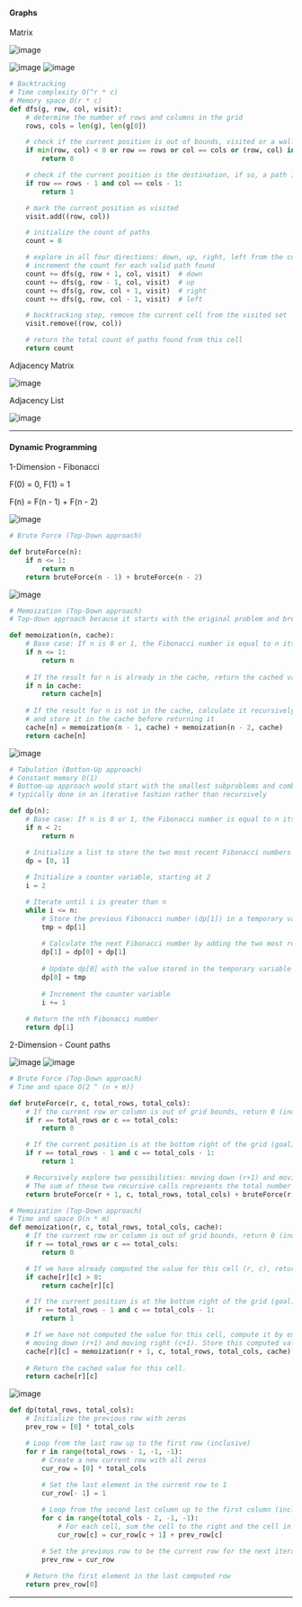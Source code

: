 #### Graphs ####

Matrix

![image](https://github.com/loonloon/Notes/assets/5309726/41d2c520-9df9-4c97-8b5f-982751d9d494)

![image](https://github.com/loonloon/Notes/assets/5309726/00aa1992-eb4a-45d8-b0e7-78a13f785d3c)
![image](https://github.com/loonloon/Notes/assets/5309726/f59b6604-5702-4726-95e6-15a37c8ca1b9)

```python
# Backtracking
# Time complexity O(^r * c)
# Memory space O(r * c)
def dfs(g, row, col, visit):
    # determine the number of rows and columns in the grid
    rows, cols = len(g), len(g[0])

    # check if the current position is out of bounds, visited or a wall(1)
    if min(row, col) < 0 or row == rows or col == cols or (row, col) in visit or g[row][col] == 1:
        return 0

    # check if the current position is the destination, if so, a path is found
    if row == rows - 1 and col == cols - 1:
        return 1

    # mark the current position as visited
    visit.add((row, col))

    # initialize the count of paths
    count = 0

    # explore in all four directions: down, up, right, left from the current cell
    # increment the count for each valid path found
    count += dfs(g, row + 1, col, visit)  # down
    count += dfs(g, row - 1, col, visit)  # up
    count += dfs(g, row, col + 1, visit)  # right
    count += dfs(g, row, col - 1, visit)  # left

    # backtracking step, remove the current cell from the visited set
    visit.remove((row, col))

    # return the total count of paths found from this cell
    return count
```

Adjacency Matrix

![image](https://github.com/loonloon/Notes/assets/5309726/06f454ce-57b4-4a40-9e70-be7037920e6a)

Adjacency List

![image](https://github.com/loonloon/Notes/assets/5309726/1a04727d-eff5-452b-b93c-3f4158c3e530)

---

#### Dynamic Programming ####
1-Dimension - Fibonacci

F(0) = 0, F(1) = 1

F(n) = F(n - 1) + F(n - 2)

![image](https://user-images.githubusercontent.com/5309726/236654684-dc229eb9-59ea-47ac-a6bf-15316d57674b.png)

```python
# Brute Force (Top-Down approach)

def bruteForce(n):
    if n <= 1:
        return n
    return bruteForce(n - 1) + bruteForce(n - 2)
```

![image](https://user-images.githubusercontent.com/5309726/236654827-3176a9d0-3cb0-4cbd-b81d-dce0972d7d5a.png)

```python
# Memoization (Top-Down approach)
# Top-down approach because it starts with the original problem and breaks it down into subproblems

def memoization(n, cache):
    # Base case: If n is 0 or 1, the Fibonacci number is equal to n itself
    if n <= 1:
        return n
    
    # If the result for n is already in the cache, return the cached value
    if n in cache:
        return cache[n]
     
    # If the result for n is not in the cache, calculate it recursively
    # and store it in the cache before returning it
    cache[n] = memoization(n - 1, cache) + memoization(n - 2, cache)
    return cache[n]

```

![image](https://user-images.githubusercontent.com/5309726/236655251-6c04b1df-7fea-42b9-9265-76a9efb99c88.png)

```python
# Tabulation (Botton-Up approach)
# Constant memory O(1)
# Bottom-up approach would start with the smallest subproblems and combine them to solve the larger ones, 
# typically done in an iterative fashion rather than recursively

def dp(n):
    # Base case: If n is 0 or 1, the Fibonacci number is equal to n itself
    if n < 2:
        return n

    # Initialize a list to store the two most recent Fibonacci numbers
    dp = [0, 1]
    
    # Initialize a counter variable, starting at 2
    i = 2

    # Iterate until i is greater than n
    while i <= n:
        # Store the previous Fibonacci number (dp[1]) in a temporary variable
        tmp = dp[1]
        
        # Calculate the next Fibonacci number by adding the two most recent numbers
        dp[1] = dp[0] + dp[1]
        
        # Update dp[0] with the value stored in the temporary variable
        dp[0] = tmp
        
        # Increment the counter variable
        i += 1
    
    # Return the nth Fibonacci number
    return dp[1]
```

2-Dimension - Count paths

![image](https://github.com/loonloon/Notes/assets/5309726/e3d77b90-9cdf-4220-8527-b8f0f13d6359)
![image](https://github.com/loonloon/Notes/assets/5309726/c78ed465-603a-44a7-8c3c-a958eae200c6)

```python
# Brute Force (Top-Down approach)
# Time and space O(2 ^ (n + m))

def bruteForce(r, c, total_rows, total_cols):
    # If the current row or column is out of grid bounds, return 0 (indicating no valid paths)
    if r == total_rows or c == total_cols:
        return 0

    # If the current position is at the bottom right of the grid (goal), return 1 (indicating a valid path)
    if r == total_rows - 1 and c == total_cols - 1:
        return 1

    # Recursively explore two possibilities: moving down (r+1) and moving right (c+1)
    # The sum of these two recursive calls represents the total number of valid paths from the current position
    return bruteForce(r + 1, c, total_rows, total_cols) + bruteForce(r, c + 1, total_rows, total_cols)
```

```python
# Memoization (Top-Down approach)
# Time and space O(n * m)
def memoization(r, c, total_rows, total_cols, cache):
    # If the current row or column is out of grid bounds, return 0 (indicating no valid paths).
    if r == total_rows or c == total_cols:
        return 0

    # If we have already computed the value for this cell (r, c), return it from the cache.
    if cache[r][c] > 0:
        return cache[r][c]

    # If the current position is at the bottom right of the grid (goal), return 1 (indicating a valid path).
    if r == total_rows - 1 and c == total_cols - 1:
        return 1

    # If we have not computed the value for this cell, compute it by exploring two possibilities: 
    # moving down (r+1) and moving right (c+1). Store this computed value in the cache for future reference.
    cache[r][c] = memoization(r + 1, c, total_rows, total_cols, cache) + memoization(r, c + 1, total_rows, total_cols, cache)
    
    # Return the cached value for this cell.
    return cache[r][c]
```

![image](https://github.com/loonloon/Notes/assets/5309726/11640ddc-7b5e-4344-ba60-e4f2f14903c0)

```python
def dp(total_rows, total_cols):
    # Initialize the previous row with zeros
    prev_row = [0] * total_cols

    # Loop from the last row up to the first row (inclusive)
    for r in range(total_rows - 1, -1, -1):
        # Create a new current row with all zeros
        cur_row = [0] * total_cols
        
        # Set the last element in the current row to 1
        cur_row[- 1] = 1

        # Loop from the second last column up to the first column (inclusive)
        for c in range(total_cols - 2, -1, -1):
            # For each cell, sum the cell to the right and the cell in the previous row (same column)
            cur_row[c] = cur_row[c + 1] + prev_row[c]
            
        # Set the previous row to be the current row for the next iteration
        prev_row = cur_row

    # Return the first element in the last computed row
    return prev_row[0]
```

---
